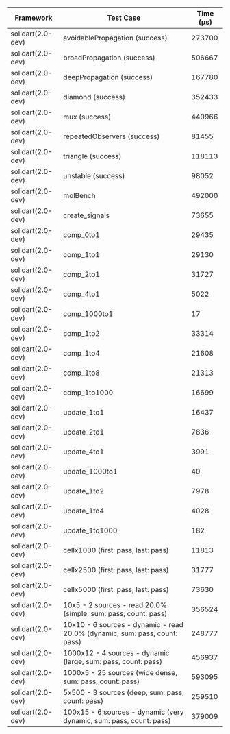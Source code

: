 | Framework | Test Case | Time (μs) |
| --- | --- | --- |
| solidart(2.0-dev) | avoidablePropagation (success) | 273700 |
| solidart(2.0-dev) | broadPropagation (success) | 506667 |
| solidart(2.0-dev) | deepPropagation (success) | 167780 |
| solidart(2.0-dev) | diamond (success) | 352433 |
| solidart(2.0-dev) | mux (success) | 440966 |
| solidart(2.0-dev) | repeatedObservers (success) | 81455 |
| solidart(2.0-dev) | triangle (success) | 118113 |
| solidart(2.0-dev) | unstable (success) | 98052 |
| solidart(2.0-dev) | molBench | 492000 |
| solidart(2.0-dev) | create_signals | 73655 |
| solidart(2.0-dev) | comp_0to1 | 29435 |
| solidart(2.0-dev) | comp_1to1 | 29130 |
| solidart(2.0-dev) | comp_2to1 | 31727 |
| solidart(2.0-dev) | comp_4to1 | 5022 |
| solidart(2.0-dev) | comp_1000to1 | 17 |
| solidart(2.0-dev) | comp_1to2 | 33314 |
| solidart(2.0-dev) | comp_1to4 | 21608 |
| solidart(2.0-dev) | comp_1to8 | 21313 |
| solidart(2.0-dev) | comp_1to1000 | 16699 |
| solidart(2.0-dev) | update_1to1 | 16437 |
| solidart(2.0-dev) | update_2to1 | 7836 |
| solidart(2.0-dev) | update_4to1 | 3991 |
| solidart(2.0-dev) | update_1000to1 | 40 |
| solidart(2.0-dev) | update_1to2 | 7978 |
| solidart(2.0-dev) | update_1to4 | 4028 |
| solidart(2.0-dev) | update_1to1000 | 182 |
| solidart(2.0-dev) | cellx1000 (first: pass, last: pass) | 11813 |
| solidart(2.0-dev) | cellx2500 (first: pass, last: pass) | 31777 |
| solidart(2.0-dev) | cellx5000 (first: pass, last: pass) | 73630 |
| solidart(2.0-dev) | 10x5 - 2 sources - read 20.0% (simple, sum: pass, count: pass) | 356524 |
| solidart(2.0-dev) | 10x10 - 6 sources - dynamic - read 20.0% (dynamic, sum: pass, count: pass) | 248777 |
| solidart(2.0-dev) | 1000x12 - 4 sources - dynamic (large, sum: pass, count: pass) | 456937 |
| solidart(2.0-dev) | 1000x5 - 25 sources (wide dense, sum: pass, count: pass) | 593095 |
| solidart(2.0-dev) | 5x500 - 3 sources (deep, sum: pass, count: pass) | 259510 |
| solidart(2.0-dev) | 100x15 - 6 sources - dynamic (very dynamic, sum: pass, count: pass) | 379009 |
